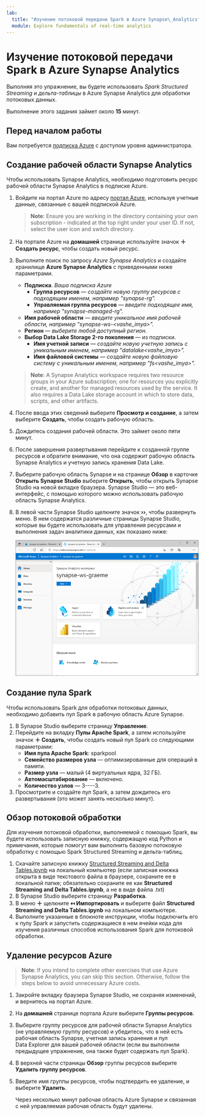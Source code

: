 ```yaml
---
lab:
  title: "Изучение потоковой передачи Spark в Azure Synapse\_Analytics"
  module: Explore fundamentals of real-time analytics
---
```


# <a name="explore-spark-streaming-in-azure-synapse-analytics"></a>Изучение потоковой передачи Spark в Azure Synapse Analytics

Выполняя это упражнение, вы будете использовать *Spark Structured Streaming* и *дельта-таблицы* в Azure Synapse Analytics для обработки потоковых данных.

Выполнение этого задания займет около **15** минут.

## <a name="before-you-start"></a>Перед началом работы

Вам потребуется [подписка Azure](https://azure.microsoft.com/free) с доступом уровня администратора.

## <a name="provision-a-synapse-analytics-workspace"></a>Создание рабочей области Synapse Analytics

Чтобы использовать Synapse Analytics, необходимо подготовить ресурс рабочей области Synapse Analytics в подписке Azure.

1. Войдите на портал Azure по адресу [портал Azure](https://portal.azure.com?azure-portal=true), используя учетные данные, связанные с вашей подпиской Azure.

    > <bpt id="p1">**</bpt>Note<ept id="p1">**</ept>: Ensure you are working in the directory containing your own subscription - indicated at the top right under your user ID. If not, select the user icon and switch directory.

2. На портале Azure на **домашней** странице используйте значок **&#65291; Создать ресурс**, чтобы создать новый ресурс.
3. Выполните поиск по запросу *Azure Synapse Analytics* и создайте хранилище **Azure Synapse Analytics** с приведенными ниже параметрами.
    - **Подписка**. *Ваша подписка Azure*
        - **Группа ресурсов** — *создайте новую группу ресурсов с подходящим именем, например "synapse-rg".*
        - **Управляемая группа ресурсов** — *введите подходящее имя, например "synapse-managed-rg".*
    - **Имя рабочей области** — *введите уникальное имя рабочей области, например "synapse-ws-<vashe_imya>".*
    - **Регион** — *выберите любой доступный регион.*
    - **Выбор Data Lake Storage 2-го поколения** — из подписки.
        - **Имя учетной записи** — *создайте новую учетную запись с уникальным именем, например "datalake<vashe_imya>".*
        - **Имя файловой системы** — *создайте новую файловую систему с уникальным именем, например "fs<vashe_imya>".*

    > <bpt id="p1">**</bpt>Note<ept id="p1">**</ept>: A Synapse Analytics workspace requires two resource groups in your Azure subscription; one for resources you explicitly create, and another for managed resources used by the service. It also requires a Data Lake storage account in which to store data, scripts, and other artifacts.

4. После ввода этих сведений выберите **Просмотр и создание**, а затем выберите **Создать**, чтобы создать рабочую область.
5. Дождитесь создания рабочей области. Это займет около пяти минут.
6. После завершения развертывания перейдите к созданной группе ресурсов и обратите внимание, что она содержит рабочую область Synapse Analytics и учетную запись хранения Data Lake.
7. Выберите рабочую область Synapse и на странице **Обзор** в карточке **Открыть Synapse Studio** выберите **Открыть**, чтобы открыть Synapse Studio на новой вкладке браузера. Synapse Studio — это веб-интерфейс, с помощью которого можно использовать рабочую область Synapse Analytics.
8. В левой части Synapse Studio щелкните значок **&rsaquo;&rsaquo;**, чтобы развернуть меню. В нем содержатся различные страницы Synapse Studio, которые вы будете использовать для управления ресурсами и выполнения задач аналитики данных, как показано ниже:

    ![Synapse Studio](images/synapse-studio.png)

## <a name="create-a-spark-pool"></a>Создание пула Spark

Чтобы использовать Spark для обработки потоковых данных, необходимо добавить пул Spark в рабочую область Azure Synapse.

1. В Synapse Studio выберите страницу **Управление**.
2. Перейдите на вкладку **Пулы Apache Spark**, а затем используйте значок **&#65291; Создать**, чтобы создать новый пул Spark со следующими параметрами:
    - **Имя пула Apache Spark**: sparkpool
    - **Семейство размеров узла** — оптимизированные для операций в памяти.
    - **Размер узла** — малый (4 виртуальных ядра, 32 ГБ).
    - **Автомасштабирование** — включено.
    - **Количество узлов** — 3----3.
3. Просмотрите и создайте пул Spark, а затем дождитесь его развертывания (это может занять несколько минут).

## <a name="explore-stream-processing"></a>Обзор потоковой обработки

Для изучения потоковой обработки, выполняемой с помощью Spark, вы будете использовать записную книжку, содержащую код Python и примечания, которые помогут вам выполнить базовую потоковую обработку с помощью Spark Structured Streaming и дельта-таблиц.

1. Скачайте записную книжку [Structured Streaming and Delta Tables.ipynb](https://github.com/MicrosoftLearning/DP-900T00A-Azure-Data-Fundamentals/raw/master/streaming/Spark%20Structured%20Streaming%20and%20Delta%20Tables.ipynb) на локальный компьютер (если записная книжка открыта в виде текстового файла в браузере, сохраните ее в локальной папке; обязательно сохраните ее как **Structured Streaming and Delta Tables.ipynb**, а не в виде файла .txt)
2. В Synapse Studio выберите страницу **Разработка**.
3. В меню **&#65291;** щелкните **&#8612; Импортировать** и выберите файл **Structured Streaming and Delta Tables.ipynb** на локальном компьютере.
4. Выполните указанные в блокноте инструкции, чтобы подключить его к пулу Spark и запустить содержащиеся в нем ячейки кода для изучения различных способов использования Spark для потоковой обработки.

## <a name="delete-azure-resources"></a>Удаление ресурсов Azure

> <bpt id="p1">**</bpt>Note<ept id="p1">**</ept>: If you intend to complete other exercises that use Azure Synapse Analytics, you can skip this section. Otherwise, follow the steps below to avoid unnecessary Azure costs.

1. Закройте вкладку браузера Synapse Studio, не сохраняя изменений, и вернитесь на портал Azure.
1. На **домашней** странице портала Azure выберите **Группы ресурсов**.
1. Выберите группу ресурсов для рабочей области Synapse Analytics (не управляемую группу ресурсов) и убедитесь, что в ней есть рабочая область Synapse, учетная запись хранения и пул Data Explorer для вашей рабочей области (если вы выполнили предыдущее упражнение, она также будет содержать пул Spark).
1. В верхней части страницы **Обзор** группы ресурсов выберите **Удалить группу ресурсов**.
1. Введите имя группы ресурсов, чтобы подтвердить ее удаление, и выберите **Удалить**.

    Через несколько минут рабочая область Azure Synapse и связанная с ней управляемая рабочая область будут удалены.
